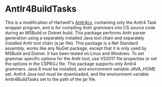 # Antlr4BuildTasks

This is a modification of Hartwell's [Antlr4cs](https://github.com/tunnelvisionlabs/antlr4cs),
containing only the Antlr4 Task wrapper program, and is for compiling Antlr grammars into CS
source code during an MSBuild or Dotnet build. This package performs Antlr parser generation using a separately installed
Java tool chain and separately installed Antlr tool chain (a jar file).
This package is a Net Standard assembly, works like any NuGet package, except that it is only
used by MSBuild and Dotnet. It has been tested on Linux and Windows.
To set grammar specific options for the Antlr tool, use VS2017 file properties or set the options in the CSPROJ file.
This package supports only Antlr4 grammars.
Java 8 must be installed, and environment variable JAVA_HOME set. Antlr4 Java tool must be downloaded, and the
environment variable Antlr4BuildTasks set to the path of the jar file. 
